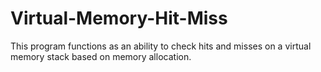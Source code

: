 # Virtual-Memory-Hit-Miss
This program functions as an ability to check hits and misses on a virtual memory stack based on memory allocation.
